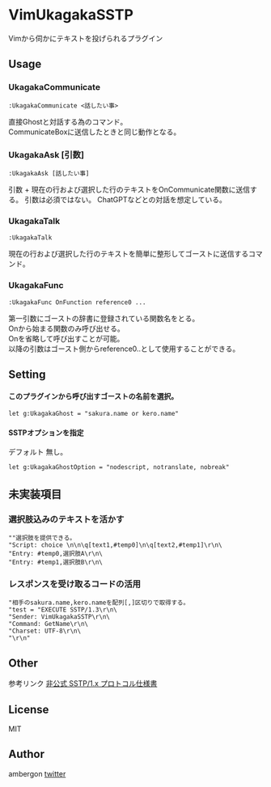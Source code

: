 # VimUkagakaSSTP
Vimから伺かにテキストを投げられるプラグイン


## Usage
### UkagakaCommunicate
```
:UkagakaCommunicate <話したい事>
```
直接Ghostと対話する為のコマンド。<br>
CommunicateBoxに送信したときと同じ動作となる。


### UkagakaAsk [引数]
```
:UkagakaAsk [話したい事]
```
引数 + 現在の行および選択した行のテキストをOnCommunicate関数に送信する。
引数は必須ではない。
ChatGPTなどとの対話を想定している。



### UkagakaTalk
```
:UkagakaTalk
```
現在の行および選択した行のテキストを簡単に整形してゴーストに送信するコマンド。


### UkagakaFunc
```
:UkagakaFunc OnFunction reference0 ...
```
第一引数にゴーストの辞書に登録されている関数名をとる。<br>
Onから始まる関数のみ呼び出せる。<br>
Onを省略して呼び出すことが可能。<br>
以降の引数はゴースト側からreference0..として使用することができる。<br>



## Setting
#### このプラグインから呼び出すゴーストの名前を選択。
```
let g:UkagakaGhost = "sakura.name or kero.name"
```

#### SSTPオプションを指定
デフォルト 無し。
```
let g:UkagakaGhostOption = "nodescript, notranslate, nobreak"
```


## 未実装項目
### 選択肢込みのテキストを活かす
```
""選択肢を提供できる。
"Script: choice \n\n\q[text1,#temp0]\n\q[text2,#temp1]\r\n\
"Entry: #temp0,選択肢A\r\n\
"Entry: #temp1,選択肢B\r\n\
```


### レスポンスを受け取るコードの活用
```
"相手のsakura.name,kero.nameを配列[,]区切りで取得する。
"test = "EXECUTE SSTP/1.3\r\n\
"Sender: VimUkagakaSSTP\r\n\
"Command: GetName\r\n\
"Charset: UTF-8\r\n\
"\r\n"
```


## Other
参考リンク
[非公式 SSTP/1.x プロトコル仕様書](https://www.ooyashima.net/db/sstp.html)


## License
MIT


## Author
ambergon 
[twitter](https://twitter.com/Sc_lFoxGon)
